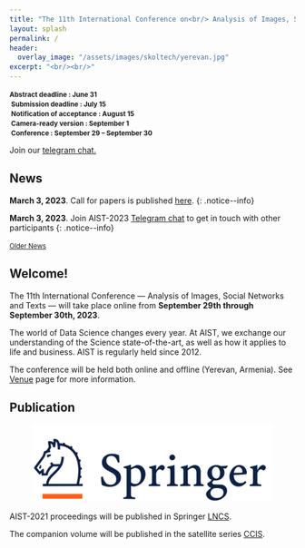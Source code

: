 ```yaml
---
title: "The 11th International Conference on<br/> Analysis of Images, Social Networks and Texts"
layout: splash
permalink: /
header:
  overlay_image: "/assets/images/skoltech/yerevan.jpg"
excerpt: "<br/><br/>"
---
```

<div class="text-center">
    <span style="font-weight: bold; font-size: smaller;">
    Abstract deadline : June 31<br/>&nbsp;Submission deadline : July 15<br/>&nbsp;Notification of acceptance : August 15<br/>&nbsp;Camera-ready version : September 1<br/>&nbsp;Conference : September 29 &ndash; September 30</span>
    <br/>       
</div>

Join our <a href="https://t.me/+RK3hR9_UClkoFHc2">telegram chat.</a>

<h2>News</h2>

**March 3, 2023**. Call for papers is published [here](/calls/papers).
{: .notice--info}

**March 3, 2023**. Join AIST-2023 [Telegram chat](https://t.me/joinchat/AAAAAESt4UfKCiLcCj2PbA) to get in touch with other participants
{: .notice--info}

<div class="text-center">
    <a href="/archive/" style="font-size: smaller; font-decoration: italic;">Older News</a>
</div>

<h2>Welcome!</h2>

The 11th International Conference — Analysis of Images, Social Networks and Texts — will take place online from <b>September 29th through September 30th, 2023</b>.

The world of Data Science changes every year. At AIST, we exchange our understanding of the Science state-of-the-art, as well as how it applies to life and business. AIST is regularly held since 2012.

The conference will be held both online and offline (Yerevan, Armenia). See [Venue](/venue/) page for more information.

<h2>Publication</h2>

<figure>
  <a href="https://www.springer.com"><img src="/assets/images/springer.png"></a>
</figure>


AIST-2021 proceedings will be published in Springer <a href="https://www.springer.com/series/558">LNCS</a>.

The companion volume will be published in the satellite series [CCIS](https://www.springer.com/series/7899).

<!-- ВК9173 -->
